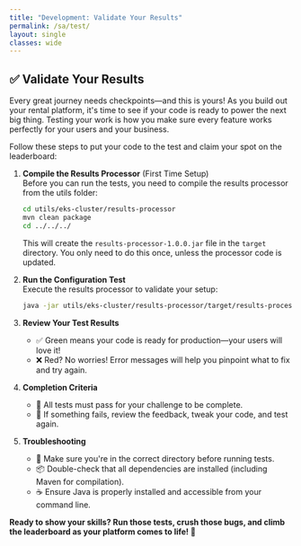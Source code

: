 ```yaml
---
title: "Development: Validate Your Results"
permalink: /sa/test/
layout: single
classes: wide
---
```


## ✅ Validate Your Results

Every great journey needs checkpoints—and this is yours! As you build out your rental platform, it's time to see if your code is ready to power the next big thing. Testing your work is how you make sure every feature works perfectly for your users and your business.

Follow these steps to put your code to the test and claim your spot on the leaderboard:

1. **Compile the Results Processor** (First Time Setup)  
   Before you can run the tests, you need to compile the results processor from the utils folder:
   ```bash
   cd utils/eks-cluster/results-processor
   mvn clean package
   cd ../../../
   ```
   This will create the `results-processor-1.0.0.jar` file in the `target` directory. You only need to do this once, unless the processor code is updated.

2. **Run the Configuration Test**  
   Execute the results processor to validate your setup:
   ```bash
   java -jar utils/eks-cluster/results-processor/target/results-processor-1.0.0.jar
   ```

3. **Review Your Test Results**  
   - ✅ Green means your code is ready for production—your users will love it!
   - ❌ Red? No worries! Error messages will help you pinpoint what to fix and try again.

4. **Completion Criteria**  
   - 🏁 All tests must pass for your challenge to be complete.
   - 🔄 If something fails, review the feedback, tweak your code, and test again.

5. **Troubleshooting**  
   - 📂 Make sure you're in the correct directory before running tests.
   - 📦 Double-check that all dependencies are installed (including Maven for compilation).
   - ☕ Ensure Java is properly installed and accessible from your command line.

**Ready to show your skills? Run those tests, crush those bugs, and climb the leaderboard as your platform comes to life! 🚀**
